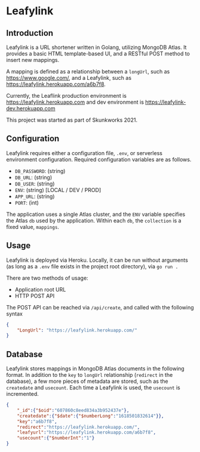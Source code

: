 # Leafylink

## Introduction
Leafylink is a URL shortener written in Golang, utilizing MongoDB Atlas.  It provides a basic HTML template-based UI, and a RESTful POST method to insert new mappings.

A mapping is defined as a relationship between a `longUrl`, such as https://www.google.com/, and a Leafylink, such as https://leafylink.herokuapp.com/a6b7f8.

Currently, the Leaflink production environment is https://leafylink.herokuapp.com and dev environment is https://leafylink-dev.herokuapp.com

This project was started as part of Skunkworks 2021.

## Configuration
Leafylink requires either a configuration file, `.env`, or serverless environment configuration.  Required configuration variables are as follows.
* `DB_PASSWORD`: (string)
* `DB_URL`: (string)
* `DB_USER`: (string)
* `ENV`: (string) [LOCAL / DEV / PROD]
* `APP_URL`: (string)
* `PORT`: (int)

The application uses a single Atlas cluster, and the `ENV` variable specifies the Atlas `db` used by the application.  Within each `db`, the `collection` is a fixed value, `mappings`.

## Usage
Leafylink is deployed via Heroku.  Locally, it can be run without arguments (as long as a `.env` file exists in the project root directory), via `go run .`

There are two methods of usage:
* Application root URL
* HTTP POST API

The POST API can be reached via `/api/create`, and called with the following syntax
```json
{
    "LongUrl": "https://leafylink.herokuapp.com/"
}
```

## Database
Leafylink stores mappings in MongoDB Atlas documents in the following format.  In addition to the `key` to `longUrl` relationship (`redirect` in the database), a few more pieces of metadata are stored, such as the `createdate` and `usecount`.  Each time a Leafylink is used, the `usecount` is incremented.

```json
{
    "_id":{"$oid":"607860c8eed834a3b952437e"},
    "createdate":{"$date":{"$numberLong":"1618501832614"}},
    "key":"a6b7f8",
    "redirect":"https://leafylink.herokuapp.com/",
    "leafyurl":"https://leafylink.herokuapp.com/a6b7f8",
    "usecount":{"$numberInt":"1"}
}
```